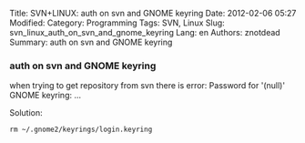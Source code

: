Title: SVN+LINUX: auth on svn and GNOME keyring
Date: 2012-02-06 05:27
Modified: 
Category: Programming
Tags: SVN,  Linux
Slug: svn_linux_auth_on_svn_and_gnome_keyring
Lang: en
Authors: znotdead
Summary: auth on svn and GNOME keyring

### auth on svn and GNOME keyring

when trying to get repository from svn there is error:
Password for '(null)' GNOME keyring:
...

Solution:
```
rm ~/.gnome2/keyrings/login.keyring
```
